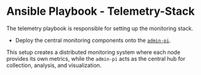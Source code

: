 # Ansible Playbook - Telemetry-Stack

The telemetry playbook is responsible for setting up the monitoring stack.

- Deploy the central monitoring components onto the [`admin-pi`](../nodes/raspi/admin-pi.md).

This setup creates a distributed monitoring system where each node provides its own metrics, while the `admin-pi` acts as the central hub for collection, analysis, and visualization.
